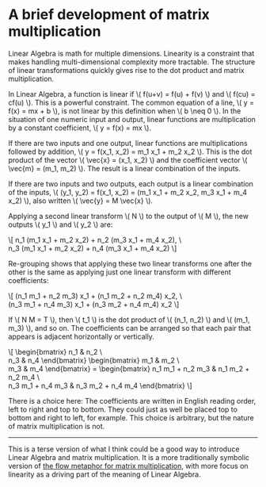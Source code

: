 # A brief development of matrix multiplication

Linear Algebra is math for multiple dimensions. Linearity is a
constraint that makes handling multi-dimensional complexity more
tractable. The structure of linear transformations quickly gives rise
to the dot product and matrix multiplication.

In Linear Algebra, a function is linear if \\( f(u+v) = f(u) + f(v)
\\) and \\( f(cu) = cf(u) \\). This is a powerful constraint. The
common equation of a line, \\( y = f(x) = mx + b \\), is not linear by
this definition when \\( b \neq 0 \\). In the situation of one numeric
input and output, linear functions are multiplication by a constant
coefficient, \\( y = f(x) = mx \\).

If there are two inputs and one output, linear functions are
multiplications followed by addition, \\( y = f(x_1, x_2) = m_1 x_1 +
m_2 x_2 \\). This is the dot product of the vector \\( \vec{x} = (x_1,
x_2) \\) and the coefficient vector \\( \vec{m} = (m_1, m_2) \\). The
result is a linear combination of the inputs.

If there are two inputs and two outputs, each output is a linear
combination of the inputs, \\( (y_1, y_2) = f(x_1, x_2) = (m_1 x_1 +
m_2 x_2, m_3 x_1 + m_4 x_2) \\), also written \\( \vec{y} = M \vec{x}
\\).

Applying a second linear transform \\( N \\) to the output of \\( M
\\), the new outputs \\( y_1 \\) and \\( y_2 \\) are:

\\[ n_1 (m_1 x_1 + m_2 x_2) + n_2 (m_3 x_1 + m_4 x_2), \\\
    n_3 (m_1 x_1 + m_2 x_2) + n_4 (m_3 x_1 + m_4 x_2)  \\]

Re-grouping shows that applying these two linear transforms one after
the other is the same as applying just one linear transform with
different coefficients:

<!--
n_1 m_1 x_1 + n_1 m_2 x_2 + n_2 m_3 x_1 + n_2 m_4 x_2,
n_3 m_1 x_1 + n_3 m_2 x_2 + n_4 m_3 x_1 + n_4 m_4 x_2

n_1 m_1 x_1 + n_2 m_3 x_1 + n_1 m_2 x_2 + n_2 m_4 x_2,
n_3 m_1 x_1 + n_4 m_3 x_1 + n_3 m_2 x_2 + n_4 m_4 x_2
-->

\\[ (n_1 m_1 + n_2 m_3) x_1 + (n_1 m_2 + n_2 m_4) x_2, \\\
    (n_3 m_1 + n_4 m_3) x_1 + (n_3 m_2 + n_4 m_4) x_2  \\]

If \\( N M = T \\), then \\( t_1 \\) is the dot product of \\( (n_1,
n_2) \\) and \\( (m_1, m_3) \\), and so on. The coefficients can be
arranged so that each pair that appears is adjacent horizontally or
vertically.

\\[
\begin{bmatrix}
n_1 & n_2 \\\
n_3 & n_4
\end{bmatrix}
\begin{bmatrix}
m_1 & m_2 \\\
m_3 & m_4
\end{bmatrix} =
\begin{bmatrix}
n_1 m_1 + n_2 m_3 & n_1 m_2 + n_2 m_4 \\\
n_3 m_1 + n_4 m_3 & n_3 m_2 + n_4 m_4
\end{bmatrix}
\\]

There is a choice here: The coefficients are written in English
reading order, left to right and top to bottom. They could just as
well be placed top to bottom and right to left, for example. This
choice is arbitrary, but the nature of matrix multiplication is not.


---

This is a terse version of what I think could be a good way to
introduce Linear Algebra and matrix multiplication. It is a more
traditionally symbolic version of
[the flow metaphor for matrix multiplication][], with more focus on
linearity as a driving part of the meaning of Linear Algebra.

[the flow metaphor for matrix multiplication]: /20210915-flow_metaphor_for_matrix_multiplication/
